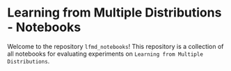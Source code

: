 # Learning from Multiple Distributions - Notebooks

Welcome to the repository `lfmd_notebooks`!
This repository is a collection of all notebooks for evaluating experiments on `Learning from Multiple Distributions`.

